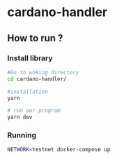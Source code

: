# cardano-handler
## How to run ?

### Install library

```bash
#Go to woking directory
cd cardano-handler/

#installation
yarn

# run our program 
yarn dev

```

### Running
```bash
NETWORK=testnet docker-compose up

```
